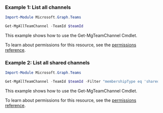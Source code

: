 ### Example 1: List all channels

```powershellImport-Module Microsoft.Graph.Teams

Get-MgAllTeamChannel -TeamId $teamId
```
This example shows how to use the Get-MgTeamChannel Cmdlet.
To learn about permissions for this resource, see the [permissions reference](/graph/permissions-reference).

### Example 2: List all shared channels

```powershellImport-Module Microsoft.Graph.Teams

Get-MgAllTeamChannel -TeamId $teamId -Filter "membershipType eq 'shared'"
```
This example shows how to use the Get-MgTeamChannel Cmdlet.
To learn about permissions for this resource, see the [permissions reference](/graph/permissions-reference).

